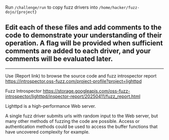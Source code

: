 Run `/challenge/run` to copy fuzz drivers into `/home/hacker/fuzz-dojo/{project}`

Edit each of these files and add comments to the code to demonstrate your understanding of their operation. A flag will be provided when sufficient comments are added to each driver, and your comments will be evaluated later.
-

---

Use (Report link) to browse the source code and fuzz introspector report https://introspector.oss-fuzz.com/project-profile?project=lighttpd

Fuzz Introspector
https://storage.googleapis.com/oss-fuzz-introspector/lighttpd/inspector-report/20250411/fuzz_report.html

Lighttpd is a high-performance Web server.

A single fuzz driver submits urls with random input to the Web server, but many other methods of fuzzing the code are possible.  Access or authentication methods could be used to access the buffer functions that have uncovered complexity for example.
